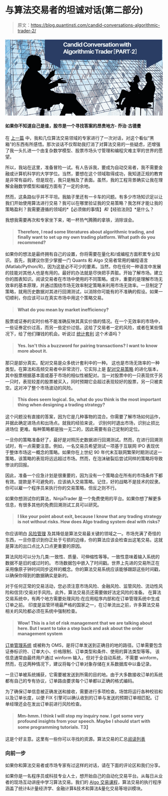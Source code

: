 # 与算法交易者的坦诚对话(第二部分)

> 原文：<https://blog.quantinsti.com/candid-conversations-algorithmic-trader-2/>

#### ![Candid Conversation with Algorithmic Trader part 2](img/74513e1ee92847ce05fcf2638fff9e97.png)

#### 如果你不知道自己是谁，股市是一个寻找答案的昂贵地方- **乔治·古德曼**

在 [上一篇](/candid-discussion-algorithmic-trader/) 中，我和几位算法交易领域的专家进行了一次对话，对这个看似“黑箱”的东西有所感悟。那次谈话不仅帮助我打消了对算法交易的一些疑虑，还增强了我一头扎进一个由复杂数学模型、股票市场头寸管理和编程灾难主宰的世界的愿望。

所以，我站在这里，准备冒险一试。有人告诉我，要成为自动交易者，我不需要金融或计算机科学的大学学位。当然，要想在这个领域取得成功，我知道正规的教育是非常有益的，但是现在，我只是触及了表面。虽然，我的工程背景确实让我在理解金融数学模型和编程方面有了一定的余地。

然而，这条路似乎并不平坦。我脑子里还有一卡车的问题。有多少市场知识足以让我们开始使用算法进行交易？我可以在哪里验证我的交易策略？我怎样才能让我的策略盈利？我需要遵循的领域的*【必须做的事情】*和*【经验法则】*是什么？

我想我需要再次和专家坐下来，喝一杯热气腾腾的拿铁，消除误会。

> #### Therefore, I read some literatures about algorithmic trading, and finally want to set up my own trading platform. What path do you recommend?

如果你的想法是最终拥有自己的设置，你将需要在量化和/或编程方面积累专业知识。首先，我建议你至少掌握一门 Quants 和 Algo 交易者常用的编程语言(Matlab/Python/R)，因为这是必不可少的要素。当然，你在任何一种语言中发展的技能对其他人也是有用的。最好的办法就是尽快把手弄脏。开始了解市场。建立你的图表知识。阅读交易者在市场中使用的不同策略。或许，重要的是理解市场无效率的基本原理，并通过围绕市场无效率制定策略来利用市场无效率。一旦制定了策略，就用历史数据对其进行回溯测试，以消除你可能有的不准确的假设。如果一切顺利，你应该可以在真实市场中用这个策略交易。

> #### What do you mean by market inefficiency?

股票或证券的实时价格不能准确反映其真实价值的情况。在一个无效率的市场中，一些证券定价过高，而另一些定价过低。这给了交易者一定的风险，或者在某些情况下，给了他们赚钱的机会。听说过 [统计套利](/statistical-arbitrage/) 这个术语吗？

> #### Yes. Isn't this a buzzword for pairing transactions? I want to know more about it.

那只是部分真实。配对交易是众多统计套利中的一种。 这也是市场无效率的一种类型。在算法和高频交易者中非常流行，它实际上是 [配对交易策略](/incorrect-notions-statistical-arbitrage/) 的进化版本，其中股票根据基本面或基于市场的相似性被配对。当一对股票中的一只表现优于另一只时，表现较差的股票被买入，同时预期它会超过表现较好的股票，另一只被卖空。这对冲了整个市场波动的风险。

> #### This does seem logical. So, what do you think is the most important thing when designing a trading strategy?

这个问题没有直接的答案，因为它是几种事物的混合。你需要了解市场如何运作，并据此确定进场点和出场点。就我的经验来说， 识别何时退出市场，识别止损比进场位 更难。每种策略都是独一无二的，因此需要有自己定制的定位。

一旦你的策略准备好了，最好是[](/backtesting/)对照历史数据进行回溯测试。然而，在进行回溯测试时，有一点需要注意。例如，一名交易员希望测试一项基于互联网 IPO 表现优于整体市场这一概念的策略。如果你在上世纪 90 年代末互联网繁荣时期测试这一策略，该策略的表现将远远超过市场。然而，在泡沫破裂后尝试同样的策略将导致惨淡的回报。

因此，准备一个应急计划是很重要的，因为没有一个策略会在所有的市场条件下都有效。提款是不可避免的，应该纳入交易策略。记住，好的战略不是技术的奴隶。你可以雇一个程序员来执行你的交易策略，但反之则不行。

如果你想测试你的算法，NinjaTrader 是一个免费使用的平台。如果你想了解更多信息，有很多其他的免费回溯测试工具可以研究。

> #### I like your point about exit, because I know that any trading strategy is not without risks. How does Algo trading system deal with risks?

你应该明白 [风险管理](/changing-trends-in-trading-risk-management/) 及其降低是算法交易最关键的领域之一。市场充满了奇怪的东西，一旦你意识到你正处于亏损的边缘，你的算法应该会检查出这笔交易。这就是算法的出口点比入口点更重要的原因。

算法风险可以分为几类:一致性、质量、可伸缩性等等。一致性意味着输入系统的数据不是旧的或过时的。 市场数据包中嵌入了时间戳。世界上先进的交易所正在采用像原子钟时间同步这样的概念。你的算法交易系统应该能够跟踪这些时间戳，以确保你得到的数据确实是新的。

对于任何正常的交易活动，您必须注意市场风险、金融风险、监管风险、流动性风险和信贷/交易对手风险。此外，算法交易员还需要做好法定风险的准备。 在算法交易系统中，有两个地方需要处理风险:在应用程序内部和在订单管理系统中生成订单之前。 印度是监管环境最严格的国家之一，在订单流出之前，许多算法交易相关的风险都必须在系统中强制检查。

> #### **Wow! This is a lot of risk management that we are talking about here. But I want to take a step back and ask about the order management system**

[订单管理系统](/automated-trading-order-management-system/) 或被称为 OMS，是将订单发送到正确目的地的路径。订单需要包含证券标识符、订单大小、价格限制、订单类型和条件、使用的算法类型等等。 该信息通常由最终用户通过 winform 输入，但对于全自动系统，不需要 winform，然而，在这两种情况下，建议将每个订单对象存储在关系数据库中以备记录。

一旦订单被系统捕获，它需要被发送到所需的目的地。由于大多数接收订单的系统都有自己的专有协议，订单路由要求每个订单都以正确的格式编码。

为了确保订单信息被正确发送和接收，需要进行多项检查。场馆将运行各种校验和以及订单长度，以便 FIX 引擎可以确认收到的订单与发送的预期订单相匹配。订单经理还会在发出订单前进行风险检查。

> #### **Mm-hmm. I think I will stop my inquiry now. I got some very profound insights from your speech. Maybe I should start with some programming tutorials.** T3】

这是个好主意。这里有一些你可以寻找的资源。算法交易的汇总[阅读列表](/essential-books-algorithmic-trading/)

### **向前一步**

如果你和算法交易者或市场专家有过这样的对话，请在下面的评论区和我们分享。

如果你是一名程序员或科技专业人士，想开始自己的自动化交易平台。从每日从业者的现场互动讲座中学习算法交易。我们的 [Algo 交易课程](https://www.quantinsti.com/epat/)，算法交易的执行程序涵盖了统计&计量经济学、金融计算&技术和算法&量化交易等培训模块。